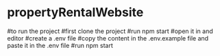 # propertyRentalWebsite
#to run the project
#first clone the project
#run npm start
#open it in and editor
#create a .env file
#copy the content in the .env.example file and paste it in the .env file
#run npm start 
